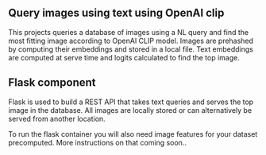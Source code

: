 ## Query images using text using OpenAI clip

This projects queries a database of images using a NL query and find the most fitting image according to OpenAI CLIP model. Images are prehashed by computing their embeddings and stored in a local file. Text embeddings are computed at serve time and logits calculated to find the top image.

## Flask component
Flask is used to build a REST API that takes text queries and serves the top image in the database. All images are locally stored or can alternatively be served from another location.

To run the flask container you will also need image features for your dataset precomputed. More instructions on that coming soon..
